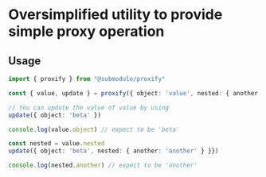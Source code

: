 # Oversimplified utility to provide simple proxy operation

## Usage

```typescript
import { proxify } from "@submodule/proxify"

const { value, update } = proxify({ object: 'value', nested: { another: 'value' } }) // objects and arrays are accepted

// You can update the value of value by using
update({ object: 'beta' })

console.log(value.object) // expect to be 'beta'

const nested = value.nested
update({ object: 'beta', nested: { another: 'another' } }})

console.log(nested.another) // expect to be 'another'
``` 